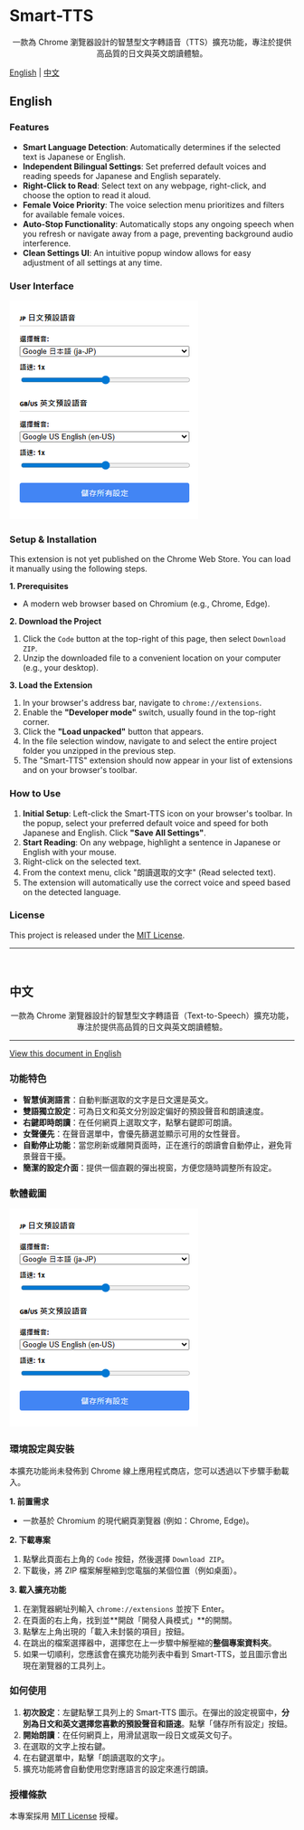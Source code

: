 # Smart-TTS

<div align="center">
一款為 Chrome 瀏覽器設計的智慧型文字轉語音（TTS）擴充功能，專注於提供高品質的日文與英文朗讀體驗。
</div>

[English](#english) | [中文](#中文)

## <a name="english"></a>English

### Features

  * **Smart Language Detection**: Automatically determines if the selected text is Japanese or English.
  * **Independent Bilingual Settings**: Set preferred default voices and reading speeds for Japanese and English separately.
  * **Right-Click to Read**: Select text on any webpage, right-click, and choose the option to read it aloud.
  * **Female Voice Priority**: The voice selection menu prioritizes and filters for available female voices.
  * **Auto-Stop Functionality**: Automatically stops any ongoing speech when you refresh or navigate away from a page, preventing background audio interference.
  * **Clean Settings UI**: An intuitive popup window allows for easy adjustment of all settings at any time.

### User Interface

![Screenshot](images/screenshot.png)

### Setup & Installation

This extension is not yet published on the Chrome Web Store. You can load it manually using the following steps.

**1. Prerequisites**

  * A modern web browser based on Chromium (e.g., Chrome, Edge).

**2. Download the Project**

1.  Click the `Code` button at the top-right of this page, then select `Download ZIP`.
2.  Unzip the downloaded file to a convenient location on your computer (e.g., your desktop).

**3. Load the Extension**

1.  In your browser's address bar, navigate to `chrome://extensions`.
2.  Enable the **"Developer mode"** switch, usually found in the top-right corner.
3.  Click the **"Load unpacked"** button that appears.
4.  In the file selection window, navigate to and select the entire project folder you unzipped in the previous step.
5.  The "Smart-TTS" extension should now appear in your list of extensions and on your browser's toolbar.

### How to Use

1.  **Initial Setup**: Left-click the Smart-TTS icon on your browser's toolbar. In the popup, select your preferred default voice and speed for both Japanese and English. Click **"Save All Settings"**.
2.  **Start Reading**: On any webpage, highlight a sentence in Japanese or English with your mouse.
3.  Right-click on the selected text.
4.  From the context menu, click "朗讀選取的文字" (Read selected text).
5.  The extension will automatically use the correct voice and speed based on the detected language.

### License

This project is released under the [MIT License](LICENSE).

-----

<br>

## <a name="中文"></a>中文

<div align="center">
一款為 Chrome 瀏覽器設計的智慧型文字轉語音（Text-to-Speech）擴充功能，專注於提供高品質的日文與英文朗讀體驗。
</div>

-----

[View this document in English](#english)

### 功能特色

  * **智慧偵測語言**：自動判斷選取的文字是日文還是英文。
  * **雙語獨立設定**：可為日文和英文分別設定偏好的預設聲音和朗讀速度。
  * **右鍵即時朗讀**：在任何網頁上選取文字，點擊右鍵即可朗讀。
  * **女聲優先**：在聲音選單中，會優先篩選並顯示可用的女性聲音。
  * **自動停止功能**：當您刷新或離開頁面時，正在進行的朗讀會自動停止，避免背景聲音干擾。
  * **簡潔的設定介面**：提供一個直觀的彈出視窗，方便您隨時調整所有設定。

### 軟體截圖

![軟體截圖](images/screenshot.png)

### 環境設定與安裝

本擴充功能尚未發佈到 Chrome 線上應用程式商店，您可以透過以下步驟手動載入。

**1. 前置需求**

  * 一款基於 Chromium 的現代網頁瀏覽器 (例如：Chrome, Edge)。

**2. 下載專案**

1.  點擊此頁面右上角的 `Code` 按鈕，然後選擇 `Download ZIP`。
2.  下載後，將 ZIP 檔案解壓縮到您電腦的某個位置（例如桌面）。

**3. 載入擴充功能**

1.  在瀏覽器網址列輸入 `chrome://extensions` 並按下 Enter。
2.  在頁面的右上角，找到並\*\*開啟「開發人員模式」\*\*的開關。
3.  點擊左上角出現的「載入未封裝的項目」按鈕。
4.  在跳出的檔案選擇器中，選擇您在上一步驟中解壓縮的**整個專案資料夾**。
5.  如果一切順利，您應該會在擴充功能列表中看到 Smart-TTS，並且圖示會出現在瀏覽器的工具列上。

### 如何使用

1.  **初次設定**：左鍵點擊工具列上的 Smart-TTS 圖示。在彈出的設定視窗中，**分別為日文和英文選擇您喜歡的預設聲音和語速**。點擊「儲存所有設定」按鈕。
2.  **開始朗讀**：在任何網頁上，用滑鼠選取一段日文或英文句子。
3.  在選取的文字上按右鍵。
4.  在右鍵選單中，點擊「朗讀選取的文字」。
5.  擴充功能將會自動使用您對應語言的設定來進行朗讀。

### 授權條款

本專案採用 [MIT License](LICENSE) 授權。
